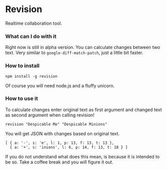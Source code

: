 Revision
========

Realtime collaboration tool.

### What can I do with it
Right now is still in alpha version. You can calculate changes between two text. Very similar to `google-diff-match-patch`, just a little bit faster.

### How to install
```
npm install -g revision
```
Of course you will need node.js and a fluffy unicorn.

### How to use it
To calculate changes enter original text as first argument and changed text as second argument when calling revision!
```
revision "Despicable Me" "Despicable Minions"
```
You will get JSON with changes based on original text.
```
[ { a: '-', s: 'e', l: 1, p: 13, f: 13, t: 13 },
  { a: '+', s: 'inions', l: 6, p: 14, f: 13, t: 18 } ]
```
If you do not understand what does this mean, is because it is intended to be so. Take a coffee break and you will figure it out.
